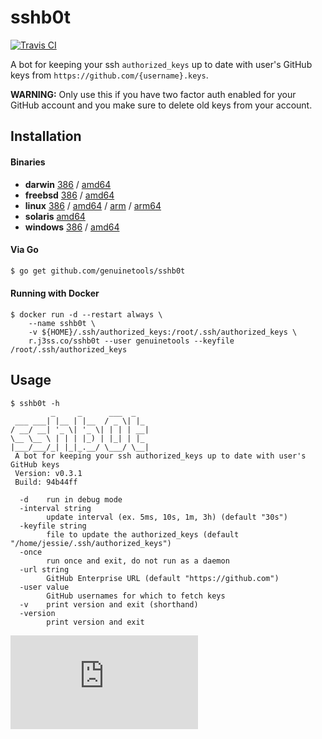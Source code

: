 # sshb0t

[![Travis CI](https://travis-ci.org/genuinetools/sshb0t.svg?branch=master)](https://travis-ci.org/genuinetools/sshb0t)

A bot for keeping your ssh `authorized_keys` up to date with user's GitHub keys
from `https://github.com/{username}.keys`.

**WARNING:** Only use this if you have two factor auth enabled for your GitHub
account and you make sure to delete old keys from your account.

## Installation

#### Binaries

- **darwin** [386](https://github.com/genuinetools/sshb0t/releases/download/v0.3.1/sshb0t-darwin-386) / [amd64](https://github.com/genuinetools/sshb0t/releases/download/v0.3.1/sshb0t-darwin-amd64)
- **freebsd** [386](https://github.com/genuinetools/sshb0t/releases/download/v0.3.1/sshb0t-freebsd-386) / [amd64](https://github.com/genuinetools/sshb0t/releases/download/v0.3.1/sshb0t-freebsd-amd64)
- **linux** [386](https://github.com/genuinetools/sshb0t/releases/download/v0.3.1/sshb0t-linux-386) / [amd64](https://github.com/genuinetools/sshb0t/releases/download/v0.3.1/sshb0t-linux-amd64) / [arm](https://github.com/genuinetools/sshb0t/releases/download/v0.3.1/sshb0t-linux-arm) / [arm64](https://github.com/genuinetools/sshb0t/releases/download/v0.3.1/sshb0t-linux-arm64)
- **solaris** [amd64](https://github.com/genuinetools/sshb0t/releases/download/v0.3.1/sshb0t-solaris-amd64)
- **windows** [386](https://github.com/genuinetools/sshb0t/releases/download/v0.3.1/sshb0t-windows-386) / [amd64](https://github.com/genuinetools/sshb0t/releases/download/v0.3.1/sshb0t-windows-amd64)

#### Via Go

```bash
$ go get github.com/genuinetools/sshb0t
```

#### Running with Docker

```console
$ docker run -d --restart always \
    --name sshb0t \
    -v ${HOME}/.ssh/authorized_keys:/root/.ssh/authorized_keys \
    r.j3ss.co/sshb0t --user genuinetools --keyfile /root/.ssh/authorized_keys
```

## Usage

```console
$ sshb0t -h
         _     _      ___  _
 ___ ___| |__ | |__  / _ \| |_
/ __/ __| '_ \| '_ \| | | | __|
\__ \__ \ | | | |_) | |_| | |_
|___/___/_| |_|_.__/ \___/ \__|
 A bot for keeping your ssh authorized_keys up to date with user's GitHub keys
 Version: v0.3.1
 Build: 94b44ff

  -d    run in debug mode
  -interval string
        update interval (ex. 5ms, 10s, 1m, 3h) (default "30s")
  -keyfile string
        file to update the authorized_keys (default "/home/jessie/.ssh/authorized_keys")
  -once
        run once and exit, do not run as a daemon
  -url string
        GitHub Enterprise URL (default "https://github.com")
  -user value
        GitHub usernames for which to fetch keys
  -v    print version and exit (shorthand)
  -version
        print version and exit
```



[![Analytics](https://ga-beacon.appspot.com/UA-29404280-16/sshb0t/README.md)](https://github.com/genuinetools/sshb0t)

